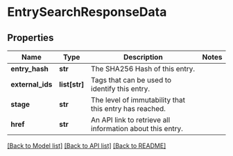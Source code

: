 # EntrySearchResponseData

## Properties
Name | Type | Description | Notes
------------ | ------------- | ------------- | -------------
**entry_hash** | **str** | The SHA256 Hash of this entry. | 
**external_ids** | **list[str]** | Tags that can be used to identify this entry. | 
**stage** | **str** | The level of immutability that this entry has reached. | 
**href** | **str** | An API link to retrieve all information about this entry. | 

[[Back to Model list]](../README.md#documentation-for-models) [[Back to API list]](../README.md#documentation-for-api-endpoints) [[Back to README]](../README.md)


